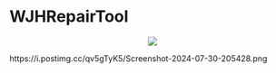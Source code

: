 # WJHRepairTool
<p align="center">
  <img src="https://i.postimg.cc/qv5gTyK5/Screenshot-2024-07-30-205428.png" />
</p>
https://i.postimg.cc/qv5gTyK5/Screenshot-2024-07-30-205428.png
